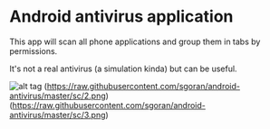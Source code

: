 # Android antivirus application

This app will scan all phone applications and 
group them in tabs by permissions. 

It's not a real antivirus (a simulation kinda) but can be useful.

![alt tag](https://raw.githubusercontent.com/sgoran/android-antivirus/master/sc/1.png)
(https://raw.githubusercontent.com/sgoran/android-antivirus/master/sc/2.png)
(https://raw.githubusercontent.com/sgoran/android-antivirus/master/sc/3.png)
